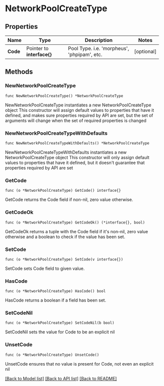 # NetworkPoolCreateType

## Properties

Name | Type | Description | Notes
------------ | ------------- | ------------- | -------------
**Code** | Pointer to **interface{}** | Pool Type. i.e. &#39;morpheus&#39;, &#39;phpipam&#39;, etc. | [optional] 

## Methods

### NewNetworkPoolCreateType

`func NewNetworkPoolCreateType() *NetworkPoolCreateType`

NewNetworkPoolCreateType instantiates a new NetworkPoolCreateType object
This constructor will assign default values to properties that have it defined,
and makes sure properties required by API are set, but the set of arguments
will change when the set of required properties is changed

### NewNetworkPoolCreateTypeWithDefaults

`func NewNetworkPoolCreateTypeWithDefaults() *NetworkPoolCreateType`

NewNetworkPoolCreateTypeWithDefaults instantiates a new NetworkPoolCreateType object
This constructor will only assign default values to properties that have it defined,
but it doesn't guarantee that properties required by API are set

### GetCode

`func (o *NetworkPoolCreateType) GetCode() interface{}`

GetCode returns the Code field if non-nil, zero value otherwise.

### GetCodeOk

`func (o *NetworkPoolCreateType) GetCodeOk() (*interface{}, bool)`

GetCodeOk returns a tuple with the Code field if it's non-nil, zero value otherwise
and a boolean to check if the value has been set.

### SetCode

`func (o *NetworkPoolCreateType) SetCode(v interface{})`

SetCode sets Code field to given value.

### HasCode

`func (o *NetworkPoolCreateType) HasCode() bool`

HasCode returns a boolean if a field has been set.

### SetCodeNil

`func (o *NetworkPoolCreateType) SetCodeNil(b bool)`

 SetCodeNil sets the value for Code to be an explicit nil

### UnsetCode
`func (o *NetworkPoolCreateType) UnsetCode()`

UnsetCode ensures that no value is present for Code, not even an explicit nil

[[Back to Model list]](../README.md#documentation-for-models) [[Back to API list]](../README.md#documentation-for-api-endpoints) [[Back to README]](../README.md)


